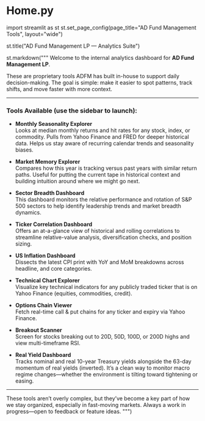 # Home.py
import streamlit as st
st.set_page_config(page_title="AD Fund Management Tools", layout="wide")

st.title("AD Fund Management LP — Analytics Suite")

st.markdown("""
Welcome to the internal analytics dashboard for **AD Fund Management LP**.

These are proprietary tools ADFM has built in-house to support daily decision-making. The goal is simple: make it easier to spot patterns, track shifts, and move faster with more context.

---

### Tools Available (use the sidebar to launch):

- **Monthly Seasonality Explorer**  
  Looks at median monthly returns and hit rates for any stock, index, or commodity. Pulls from Yahoo Finance and FRED for deeper historical data. Helps us stay aware of recurring calendar trends and seasonality biases.

- **Market Memory Explorer**  
  Compares how this year is tracking versus past years with similar return paths. Useful for putting the current tape in historical context and building intuition around where we might go next.

- **Sector Breadth Dashboard**  
  This dashboard monitors the relative performance and rotation of S&P 500 sectors to help identify leadership trends and market breadth dynamics.

- **Ticker Correlation Dashboard**  
  Offers an at-a-glance view of historical and rolling correlations to streamline relative-value analysis, diversification checks, and position sizing.

- **US Inflation Dashboard**  
  Dissects the latest CPI print with YoY and MoM breakdowns across headline, and core categories.

- **Technical Chart Explorer**  
  Visualize key technical indicators for any publicly traded ticker that is on Yahoo Finance (equities, commodities, credit).

- **Options Chain Viewer**  
  Fetch real-time call & put chains for any ticker and expiry via Yahoo Finance.

- **Breakout Scanner**  
  Screen for stocks breaking out to 20D, 50D, 100D, or 200D highs and view multi-timeframe RSI.

- **Real Yield Dashboard**  
  Tracks nominal and real 10-year Treasury yields alongside the 63-day momentum of real yields (inverted). It’s a clean way to monitor macro regime changes—whether the environment is tilting toward tightening or easing.


---

These tools aren’t overly complex, but they’ve become a key part of how we stay organized, especially in fast-moving markets. Always a work in progress—open to feedback or feature ideas.
""")
